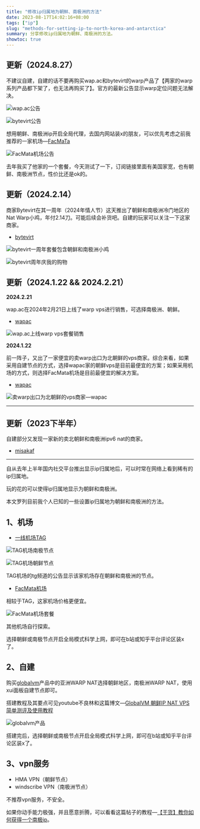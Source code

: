 ```yaml
---
title: "修改ip归属地为朝鲜、南极洲的方法"
date: 2023-08-17T14:02:16+08:00
tags: ["ip"]
slug: "methods-for-setting-ip-to-north-korea-and-antarctica"
summary: 分享修改ip归属地为朝鲜、南极洲的方法。
showtoc: true
---
```


## 更新（2024.8.27）

不建议自建，自建的话不要再购买wap.ac和bytevirt的warp产品了【两家的warp系列产品都下架了，也无法再购买了】。官方的最新公告显示warp定位问题无法解决。

![wap.ac公告](https://cdn.sa.net/2024/08/27/e9luV5h1KPnLivE.webp)

![bytevirt公告](https://cdn.sa.net/2024/08/27/RGbFEp2a5hcU7wz.webp)

想用朝鲜、南极洲ip开启全局代理，去国内网站装x的朋友，可以优先考虑之前我推荐的一家机场—[FacMaTa](https://neo.fmta.boo/#/register?code=PYcvODEE)

![FacMata机场公告](https://cdn.sa.net/2024/08/27/ScoO6ZpT1gUtsD8.webp)

去年我买了他家的一个套餐，今天测试了一下，订阅链接里面有美国家宽，也有朝鲜、南极洲节点，性价比还是ok的。

## 更新（2024.2.14）

商家Bytevirt在其一周年（2024年情人节）这天推出了朝鲜和南极洲冷门地区的Nat Warp小鸡，年付2.14刀。可能后续会补货吧。自建的玩家可以关注一下这家商家。

- [bytevirt](https://bytevirt.com/product/378)

![bytevirt一周年套餐包含朝鲜和南极洲小鸡](https://cdn.sa.net/2024/02/19/rUQi8O9p1PfCtH3.webp)

![bytevirt周年庆我的购物](https://cdn.sa.net/2024/02/19/EM35o6IjuGstvSr.webp)

## 更新（2024.1.22 && 2024.2.21）

**2024.2.21**

wap.ac在2024年2月21日上线了warp vps进行销售，可选择南极洲、朝鲜。

- [wapac](https://wap.ac/aff.php?aff=339&pid=83)

![wap.ac上线warp vps套餐销售](https://cdn.sa.net/2024/02/23/JD4kNo1HBSX8mKL.webp)

**2024.1.22**

前一阵子，又出了一家便宜的卖warp出口为北朝鲜的vps商家。综合来看，如果采用自建节点的方式，选择wapac家的朝鲜vps是目前最便宜的方案；如果采用机场的方式，则选择FacMata机场是目前最便宜的解决方案。

- [wapac](https://wap.ac/aff.php?aff=339&pid=83)

![卖warp出口为北朝鲜的vps商家—wapac](https://cdn.sa.net/2024/01/22/a4KDMiBHx5APmEl.webp)

***

## 更新（2023下半年）

自建部分又发现一家新的卖北朝鲜和南极洲ipv6 nat的商家。

- [misakaf](https://www.misakaf.net/index.php?rp=/store/north-korea)

***

自从去年上半年国内社交平台推出显示ip归属地后，可以时常在网络上看到稀有的ip归属地。

玩的花的可以使得ip归属地显示为朝鲜和南极洲。

本文罗列目前我个人已知的一些设置ip归属地为朝鲜和南极洲的方法。

## 1、机场

- [一线机场TAG](https://tagss04.pro/#/auth/j6c8uF3k)

![TAG机场南极节点](https://vip2.loli.net/2023/08/17/8b1DX7fiN2CKsJP.webp)

![TAG机场朝鲜节点](https://vip2.loli.net/2023/08/17/fkIun2Q7SetJ4Cw.webp)

TAG机场的tg频道的公告显示该家机场存在朝鲜和南极洲的节点。

- [FacMata机场](https://neo.fmta.boo/#/register?code=PYcvODEE)

相较于TAG，这家机场价格更便宜。

![FacMata机场套餐](https://vip2.loli.net/2023/08/17/LV5lNoi8FxqHdJT.webp)

其他机场自行探索。

选择朝鲜或南极节点开启全局模式科学上网，即可在b站或知乎平台评论区装x了。

## 2、自建

购买[globalvm](https://globalvm.top)产品中的亚洲WARP NAT选择朝鲜地区，南极洲WARP NAT，使用xui面板自建节点即可。

搭建教程及其要点可见youtube不良林和这篇博文—[GlobalVM 朝鲜IP NAT VPS 简单测评及使用教程](https://ccckfg.top/archives/768)

![globalvm产品](https://vip2.loli.net/2023/08/17/5JArdO47L1glyTu.webp)

搭建完后，选择朝鲜或南极节点开启全局模式科学上网，即可在b站或知乎平台评论区装x了。

## 3、vpn服务

- HMA VPN（朝鲜节点）
- windscribe VPN（南极洲节点）

不推荐vpn服务，不安全。

如果你动手能力极强，并且愿意折腾，可以看看这篇帖子的教程—[【干货】教你如何获得一个南极ip](https://www.nodeseek.com/post-16500-1)。
